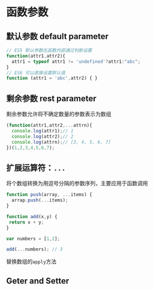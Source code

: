 # 函数参数

## 默认参数 default parameter

``` JavaScript
// ES5 默认参数在函数内部通过判断设置
function(attr1,attr2){
  attr1 = typeof attr1 != 'undefined'?attr1:"abc";
}
// ES6 可以直接设置默认值
function (attr1 = 'abc',attr2) { }
```

## 剩余参数 rest parameter

剩余参数允许将不确定数量的参数表示为数组

``` JavaScript
(function(attr1,attr2,...attrn){
  console.log(attr1);// 1
  console.log(attr2);// 2
  console.log(attrn);// [3, 4, 5, 6, 7]
})(1,2,3,4,5,6,7);
```

## 扩展运算符：`...`

将个数组转换为用逗号分隔的参数序列，主要应用于函数调用

``` JavaScript
function push(array, ...items) {
  arrap.push(...items);
}

function add(x,y) {
 return x + y;
}

var numbers = [1,2];

add(...numbers); // 3
```

替换数组的`apply`方法

## Geter and Setter
